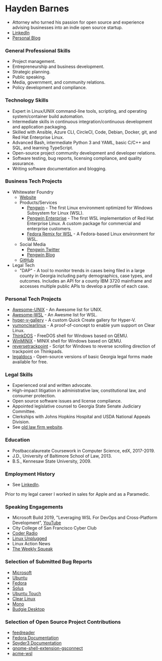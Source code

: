# Hayden Barnes

* Attorney who turned his passion for open source and experience advising businesses into an indie open source startup. 
* [LinkedIn](https://www.linkedin.com/in/thbarnes)
* [Personal Blog](https://boxofcables.dev/)

### General Professional Skills

* Project management.
* Entrepreneurship and business development. 
* Strategic planning.
* Public speaking.
* Media, government, and community relations.
* Policy development and compliance.

### Technology Skills

* Expert in Linux/UNIX command-line tools, scripting, and operating system/container build automation.
* Intermediate skills in continuous integration/continuous development and application packaging.
* Skilled with Ansible, Azure CLI, CircleCI, Code, Debian, Docker, git, and Red Hat Enterprise Linux.
* Advanced Bash, intermediate Python 3 and YAML, basic C/C++ and SQL, and learning TypeScript.
* Open-source project community development and developer relations.
* Software testing, bug reports, licensing compliance, and quality assurance.
* Writing software documentation and blogging.

### Business Tech Projects

* Whitewater Foundry
  * [Website](https://www.pengwin.dev)
  * Products/Services
    * [Pengwin](https://www.pengwin.dev) - The first Linux environment optimized for Windows Subsystem for Linux (WSL).
    * [Pengwin Enterprise](https://www.pengwin.dev/pengwin-enterprise) - The first WSL implementation of Red Hat Enterprise Linux. A custom package for commercial and enterprise customers.
    * [Fedora Remix for WSL](https://www.pengwin.dev/fedora-remix-for-wsl) - A Fedora-based Linux environment for WSL.
  * Social Media
    * [Pengwin Twitter](https://twitter.com/PengwinLinux)
    * [Pengwin Blog](https://www.pengwin.dev/blog)
  * [GitHub](https://github.com/whitewaterfoundry/)
* Legal Tech
  * "DAP" - A tool to monitor trends in cases being filed in a large county in Georgia including party demographics, case types, and outcomes. Includes an API for a county IBM 3720 mainframe and accesses multiple public APIs to develop a profile of each case.
  
### Personal Tech Projects

* [Awesome-UNIX](https://github.com/sirredbeard/Awesome-UNIX) - An Awesome list for UNIX.
* [Awesome-WSL](https://github.com/sirredbeard/Awesome-WSL) - An Awesme list for WSL.
* [hyper-v-gallery](https://github.com/sirredbeard/hyper-v-gallery) - A custom Quick Create gallery for Hyper-V.
* [yumonclearlinux](https://github.com/sirredbeard/yumonclearlinux) - A proof-of-concept to enable yum support on Clear Linux.
* [ThinkDOS](https://github.com/sirredbeard/ThinkDOS) - FreeDOS shell for Windows based on QEMU.
* [WinMINIX](https://github.com/sirredbeard/WinMinix) - MINIX shell for Windows based on QEMU.
* [reversetrackpoint](https://github.com/sirredbeard/reversetrackpoint) - Script for Windows to reverse scrolling direction of trackpoint on Thinkpads.
* [legaldocs](https://github.com/sirredbeard/legaldocs) - Open-source versions of basic Georgia legal forms made available for free.

### Legal Skills

* Experienced oral and written advocate.
* High-impact litigation in administrative law, constitutional law, and consumer protection.
* Open source software issues and license compliance.
* Appointed legislative counsel to Georgia State Senate Judiciary Committee.
* Clerkships with Johns Hopkins Hospital and USDA National Appeals Division.
* See [old law firm website](https://www.rivertownlawyer.com/). 

### Education

* Postbaccalaureate Coursework in Computer Science, edX, 2017-2019.
* J.D., University of Baltimore School of Law, 2013.
* B.S., Kennesaw State University, 2009.

### Employment History

* See [LinkedIn](https://www.linkedin.com/in/thbarnes).

Prior to my legal career I worked in sales for Apple and as a Paramedic.

### Speaking Engagements

* Microsoft Build 2019, "Leveraging WSL For DevOps and Cross-Platform Development", [YouTube](https://www.youtube.com/watch?v=FX4FKxKJl74)
* City College of San Francisco Cyber Club
* [Coder Radio](https://www.jupiterbroadcasting.com/130581/a-week-with-wsl-coder-radio-353/)
* [Linux Unplugged](https://www.jupiterbroadcasting.com/130481/defining-desktop-linux-linux-unplugged-296/)
* Linux Action News
* [The Weekly Squeak](https://anchor.fm/theweeklysqueak/episodes/A-Linux-for-Windows--Pengwin--Polymaths--Login-and-Coffee-Pods-e3uncm)

### Selection of Submitted Bug Reports

* [Microsoft](https://github.com/microsoft/WSL/issues/3939)
* [Ubuntu](https://bugs.launchpad.net/ubuntu/artful/+source/ebtables/+bug/1774120)
* [Fedora](https://bugzilla.redhat.com/buglist.cgi?bug_status=NEW&bug_status=VERIFIED&bug_status=ASSIGNED&bug_status=MODIFIED&bug_status=ON_DEV&bug_status=ON_QA&bug_status=RELEASE_PENDING&bug_status=POST&email1=recalcitrantowl%40gmail.com&emailassigned_to1=1&emailcc1=1&emailreporter1=1&emailtype1=exact&list_id=8886617
)
* [Solus](https://dev.solus-project.com/p/sirredbeard/)
* [Ubuntu Touch](https://github.com/ubports/ubuntu-touch/issues/608)
* [Clear Linux](https://github.com/clearlinux/distribution/issues/78)
* [Mono](https://github.com/mono/monodevelop/issues/5022)
* [Budgie Desktop](https://github.com/solus-project/budgie-desktop/issues/1437)

### Selection of Open Source Project Contributions

* [feedreader](https://github.com/jangernert/FeedReader/commits?author=sirredbeard&since=2018-04-01T04:00:00Z&until=2018-05-01T04:00:00Z)
* [Fedora Documentation](https://docs.fedoraproject.org/quick-docs/en-US/installing-spotify.html)
* [Spyder3 Documentation](https://github.com/spyder-ide/spyder-docs/pull/47)
* [gnome-shell-extension-gsconnect](https://github.com/andyholmes/gnome-shell-extension-gsconnect/commits?author=sirredbeard)
* [acme-wsl](https://github.com/elrzn/acme-wsl/commit/bc1992af16350dd4995c0f3fa399c2ea54bd5ec9)
